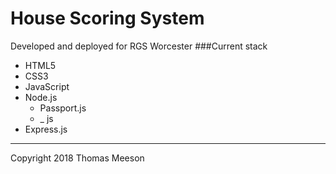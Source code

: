 # House Scoring System

Developed and deployed for RGS Worcester
###Current stack

* HTML5
* CSS3
* JavaScript
* Node.js
  * Passport.js
  * _ js
* Express.js


***

Copyright 2018 Thomas Meeson
